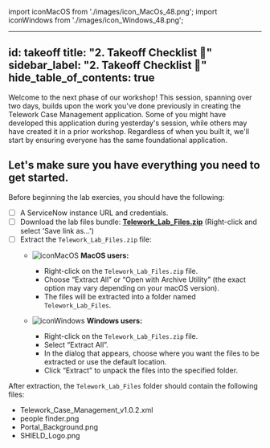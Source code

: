 import iconMacOS  from './images/icon_MacOs_48.png';
import iconWindows from './images/icon_Windows_48.png';

---
id: takeoff
title: "2. Takeoff Checklist 🚀"
sidebar_label: "2. Takeoff Checklist 🚀"
hide_table_of_contents: true
---
Welcome to the next phase of our workshop! This session, spanning over two days, builds upon the work you've done previously in creating the Telework Case Management application. Some of you might have developed this application during yesterday's session, while others may have created it in a prior workshop. Regardless of when you built it, we'll start by ensuring everyone has the same foundational application.

## Let's make sure you have everything you need to get started.

Before beginning the lab exercies, you should have the following:

- [ ] A ServiceNow instance URL and credentials.
- [ ] Download the lab files bundle: **[Telework_Lab_Files.zip](../downloads/Telework_Lab_Files.zip)** (Right-click and select 'Save link as...')
- [ ] Extract the `Telework_Lab_Files.zip` file:
    - <img src={iconMacOS} className='inline-icon' alt="iconMacOS" /> <strong>MacOS users:</strong>

       - Right-click on the `Telework_Lab_Files.zip` file.
       - Choose “Extract All” or “Open with Archive Utility” (the exact option may vary depending on your macOS version).
       - The files will be extracted into a folder named `Telework_Lab_Files`.

    - <img src={iconWindows} className='inline-icon'  alt="iconWindows" /> <strong>Windows users:</strong>

        - Right-click on the `Telework_Lab_Files.zip` file.
        - Select “Extract All”.
        - In the dialog that appears, choose where you want the files to be extracted or use the default location.
        - Click “Extract” to unpack the files into the specified folder.

After extraction, the `Telework_Lab_Files` folder should contain the following files: 
- Telework_Case_Management_v1.0.2.xml
- people finder.png
- Portal_Background.png
- SHIELD_Logo.png

